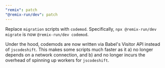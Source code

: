 ```yaml
---
"remix": patch
"@remix-run/dev": patch
---
```


Replace `migration` scripts with `codemod`. Specifically, `npx @remix-run/dev migrate` is now `@remix-run/dev codemod`.

Under the hood, codemods are now written via Babel's Visitor API instead of `jscodeshift`.
This makes some scripts much faster as it a) no longer depends on a network connection, and b)
and no longer incurs the overhead of spinning up workers for `jscodeshift`.
